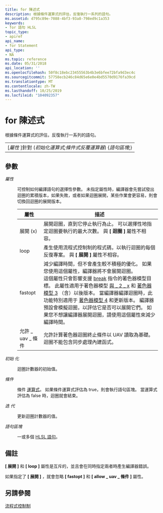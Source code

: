 ```yaml
---
title: for 陳述式
description: 根據條件運算式的評估，反復執行一系列的語句。
ms.assetid: d795c89e-7088-4bf3-93a8-798ed9c1a353
keywords:
- for 語句 HLSL
topic_type:
- apiref
api_name:
- for Statement
api_type:
- NA
ms.topic: reference
ms.date: 05/31/2018
api_location: ''
ms.openlocfilehash: 50f8c18ebc23455563b4b3e6bfee72bfa9d3ec4c
ms.sourcegitcommit: 57758ecb246c84d65e6e0e4bd5570d9176fa39cd
ms.translationtype: MT
ms.contentlocale: zh-TW
ms.lasthandoff: 10/25/2019
ms.locfileid: "104092357"
---
```

# <a name="for-statement"></a>for 陳述式

根據條件運算式的評估，反復執行一系列的語句。



|                                                                                       |
|---------------------------------------------------------------------------------------|
| \[*屬性* \]針對 (*初始化運算式;條件式反覆運算器*) {*語句區塊*;} |



 

## <a name="parameters"></a>參數

<dl> <dt>

<span id="Attribute"></span><span id="attribute"></span><span id="ATTRIBUTE"></span>*屬性*
</dt> <dd>

可控制如何編譯語句的選擇性參數。 未指定屬性時，編譯器會先嘗試發出迴圈的累積版本，如果失敗，或者如果迴圈展開，某些作業會更容易，則會切換回迴圈的展開版本。



| 屬性             | 描述                                                                                                                                                                                                                                                                                                                                                                                                                                                                                                                                                                                                                                                                                                                        |
|-----------------------|------------------------------------------------------------------------------------------------------------------------------------------------------------------------------------------------------------------------------------------------------------------------------------------------------------------------------------------------------------------------------------------------------------------------------------------------------------------------------------------------------------------------------------------------------------------------------------------------------------------------------------------------------------------------------------------------------------------------------------|
| 展開 (x)              | 展開迴圈，直到它停止執行為止。 可以選擇性地指定迴圈要執行的最大次數。 與 **\[ 迴圈 \]** 屬性不相容。                                                                                                                                                                                                                                                                                                                                                                                                                                                                                                                                                               |
| loop                  | 產生使用流程式控制制的程式碼，以執行迴圈的每個反復專案。 與 **\[ 展開 \]** 屬性不相容。                                                                                                                                                                                                                                                                                                                                                                                                                                                                                                                                                                                                      |
| fastopt               | 減少編譯時間，但不會產生較不積極的優化。 如果您使用這個屬性，編譯器將不會展開迴圈。<br/> 這個屬性只會影響支援 [break](dx-graphics-hlsl-break.md) 指令的著色器模型目標。 此屬性適用于著色器模型 [與 \_ 2 \_ x](dx9-graphics-reference-asm-vs-2-x.md) 和 [著色器模型 3](dx-graphics-hlsl-sm3.md) （含）以後版本。 當編譯器編譯迴圈時，此功能特別適用于 [著色器模型 4](dx-graphics-hlsl-sm4.md) 和更新版本。 編譯器預設會模擬迴圈，以評估它是否可以展開它們。 如果您不想讓編譯器展開迴圈，請使用這個屬性來減少編譯時間。 <br/> |
| 允許 \_ uav \_ 條件 | 允許計算著色器迴圈終止條件以 UAV 讀取為基礎。 迴圈不能包含同步處理內建函式。                                                                                                                                                                                                                                                                                                                                                                                                                                                                                                                                                                                            |



 

</dd> <dt>

<span id="Initializer"></span><span id="initializer"></span><span id="INITIALIZER"></span>*初始 化*
</dt> <dd>

迴圈計數器的初始值。

</dd> <dt>

<span id="Conditional"></span><span id="conditional"></span><span id="CONDITIONAL"></span>*條件*
</dt> <dd>

條件 [運算式](dx-graphics-hlsl-expressions.md)。 如果條件運算式評估為 true，則會執行語句區塊。 當運算式評估為 false 時，迴圈就會結束。

</dd> <dt>

<span id="Iterator"></span><span id="iterator"></span><span id="ITERATOR"></span>*迭 代*
</dt> <dd>

更新迴圈計數器的值。

</dd> <dt>

<span id="Statement_Block"></span><span id="statement_block"></span><span id="STATEMENT_BLOCK"></span>*語句區塊*
</dt> <dd>

一或多個 [HLSL 語句](dx-graphics-hlsl-statement-blocks.md)。

</dd> </dl>

## <a name="remarks"></a>備註

**\[ 展開 \]** 和 **\[ loop \]** 屬性是互斥的，並且會在同時指定兩者時產生編譯器錯誤。

如果指定了 **\[ 展開 \]** ，就會忽略 **\[ fastopt \]** 和 **\[ allow \_ uav \_ 條件 \]** 屬性。

## <a name="see-also"></a>另請參閱

<dl> <dt>

[流程式控制制](dx-graphics-hlsl-flow-control.md)
</dt> </dl>

 

 





